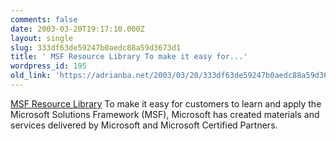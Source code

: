 ```yaml
---
comments: false
date: 2003-03-20T19:17:10.000Z
layout: single
slug: 333df63de59247b0aedc88a59d3673d1
title: ' MSF Resource Library To make it easy for...'
wordpress_id: 195
old_link: 'https://adrianba.net/2003/03/20/333df63de59247b0aedc88a59d3673d1/'
---
```

[
MSF Resource Library](http://www.microsoft.com/technet/itsolutions/tandp/innsol/msfrl/default.asp) To make it easy for customers to learn and
apply the Microsoft Solutions Framework (MSF), Microsoft has
created materials and services delivered by Microsoft and Microsoft
Certified Partners.

